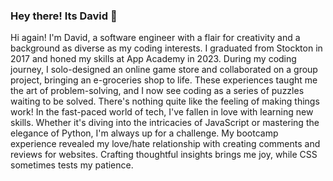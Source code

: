 ### Hey there! Its David 👋

<!--
**Chumean/Chumean** is a ✨ _special_ ✨ repository because its `README.md` (this file) appears on your GitHub profile.

Here are some ideas to get you started:

- 🔭 I’m currently working on ...
- 🌱 I’m currently learning ...
- 👯 I’m looking to collaborate on ...
- 🤔 I’m looking for help with ...
- 💬 Ask me about ...
- 📫 How to reach me: ...
- 😄 Pronouns: ...
- ⚡ Fun fact: ...
-->
Hi again! I'm David, a software engineer with a flair for creativity and a background as diverse as my coding interests. I graduated from Stockton in 2017 and honed my skills at App Academy in 2023. During my coding journey, I solo-designed an online game store and collaborated on a group project, bringing an e-groceries shop to life. These experiences taught me the art of problem-solving, and I now see coding as a series of puzzles waiting to be solved. There's nothing quite like the feeling of making things work! In the fast-paced world of tech, I've fallen in love with learning new skills. Whether it's diving into the intricacies of JavaScript or mastering the elegance of Python, I'm always up for a challenge. My bootcamp experience revealed my love/hate relationship with creating comments and reviews for websites. Crafting thoughtful insights brings me joy, while CSS sometimes tests my patience.
